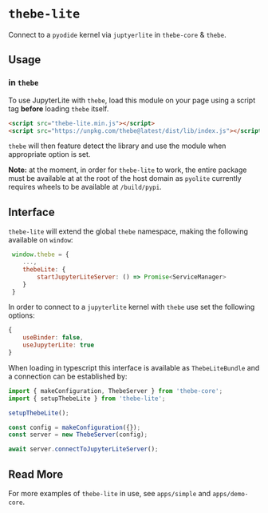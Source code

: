 # `thebe-lite`

Connect to a `pyodide` kernel via `juptyerlite` in `thebe-core` & `thebe`.

## Usage

### in `thebe`

To use JupyterLite with `thebe`, load this module on your page using a script tag **before** loading `thebe` itself.

```html
<script src="thebe-lite.min.js"></script>
<script src="https://unpkg.com/thebe@latest/dist/lib/index.js"></script>
```

`thebe` will then feature detect the library and use the module when appropriate option is set.

**Note:** at the moment, in order for `thebe-lite` to work, the entire package must be available at at the root of the host domain as `pyolite` currently requires wheels to be available at `/build/pypi`.

## Interface

`thebe-lite` will extend the global `thebe` namespace, making the following available on `window`:

```javascript
 window.thebe = {
    ...,
    thebeLite: {
        startJupyterLiteServer: () => Promise<ServiceManager>
    }
 }
```

In order to connect to a `jupyterlite` kernel with `thebe` use set the following options:

```javascript
{
    useBinder: false,
    useJupyterLite: true
}
```

When loading in typescript this interface is available as `ThebeLiteBundle` and a connection can be established by:

```typescript
import { makeConfiguration, ThebeServer } from 'thebe-core';
import { setupThebeLite } from 'thebe-lite';

setupThebeLite();

const config = makeConfiguration({});
const server = new ThebeServer(config);

await server.connectToJupyterLiteServer();
```

## Read More

For more examples of `thebe-lite` in use, see `apps/simple` and `apps/demo-core`.
